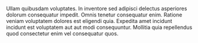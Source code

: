 Ullam quibusdam voluptates. In inventore sed adipisci delectus asperiores dolorum consequatur impedit. Omnis tenetur consequatur enim. Ratione veniam voluptatem dolores est eligendi quia. Expedita amet incidunt incidunt est voluptatem aut aut modi consequuntur. Mollitia quia repellendus quod consectetur enim vel consequatur quos.